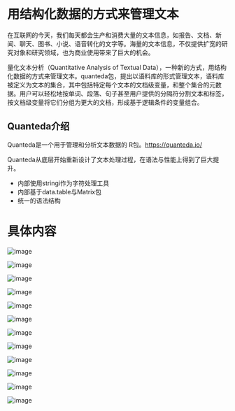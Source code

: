 # 用结构化数据的方式来管理文本

在互联网的今天，我们每天都会生产和消费大量的文本信息，如报告、文档、新闻、聊天、图书、小说、语音转化的文字等。海量的文本信息，不仅提供扩宽的研究对象和研究领域，也为商业使用带来了巨大的机会。

量化文本分析（Quantitative Analysis of Textual Data），一种新的方式，用结构化数据的方式来管理文本。quanteda包，提出以语料库的形式管理文本，语料库被定义为文本的集合，其中包括特定每个文本的文档级变量，和整个集合的元数据。用户可以轻松地按单词、段落、句子甚至用户提供的分隔符分割文本和标签，按文档级变量将它们分组为更大的文档，形成基于逻辑条件的变量组合。

## Quanteda介绍

Quanteda是一个用于管理和分析文本数据的 R包。https://quanteda.io/

Quanteda从底层开始重新设计了文本处理过程，在语法与性能上得到了巨大提升。

+ 内部使用stringi作为字符处理工具  
+ 内部基于data.table与Matrix包
+ 统一的语法结构

# 具体内容

![image](https://user-images.githubusercontent.com/170283/142710483-06626d6a-c903-4c4b-8219-6a3905da46dd.png)

![image](https://user-images.githubusercontent.com/170283/142710408-9e044bf1-219f-4006-8fd1-b0b5d5905478.png)


![image](https://user-images.githubusercontent.com/170283/142710363-f270dc55-c6d5-4d2e-b2da-c8b3124eee8b.png)


![image](https://user-images.githubusercontent.com/170283/142710384-3aa22e65-789f-431e-aa30-a54b7aa27715.png)

![image](https://user-images.githubusercontent.com/170283/142710423-70241972-3c60-4b9f-bc35-2e9907663119.png)


![image](https://user-images.githubusercontent.com/170283/142710432-0c771bd7-15d8-4c26-94c6-9e6c98d486da.png)

![image](https://user-images.githubusercontent.com/170283/142710437-0526394a-5d60-4b74-93be-3fea922c3a58.png)

![image](https://user-images.githubusercontent.com/170283/142710440-5505ef68-5fbc-48f8-b828-096d26e6e1c4.png)

![image](https://user-images.githubusercontent.com/170283/142710444-c05c7b2e-08aa-4f1d-8b06-6fd6fd1e97db.png)

![image](https://user-images.githubusercontent.com/170283/142710447-1a178735-f848-4059-87ff-e1b6ff8a14d3.png)

![image](https://user-images.githubusercontent.com/170283/142710448-0f7f0bcf-7678-4782-b886-3653801f68f1.png)

![image](https://user-images.githubusercontent.com/170283/142710458-8c9488e8-720e-4790-acb1-afbb38c006b0.png)


